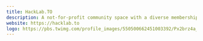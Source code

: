 ```yaml
---
title: HackLab.TO
description: A not-for-profit community space with a diverse membership, including artists, computer programmers, web designers, and hardware hackers.
website: https://hacklab.to
logo: https://pbs.twimg.com/profile_images/550500662451003392/Px2brz4a_400x400.jpeg
---
```

